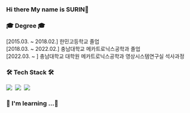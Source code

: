 ### Hi there My name is SURIN👋

<h3 >🎓 Degree 🎓 </h3>
<p>
  [2015.03. ~ 2018.02.] 한민고등학교 졸업
  <br>
  [2018.03. ~ 2022.02.] 충남대학교 메카트로닉스공학과 졸업
  <br>
  [2022.03. ~         ] 충남대학교 대학원 메카트로닉스공학과 영상시스템연구실 석사과정
</p>

<h3 >🛠 Tech Stack 🛠 </h3>
<p>
  <img src="https://img.shields.io/badge/Python-3766AB?style=flat-square&logo=Python&logoColor=white"/></a>&nbsp 
  <img src="https://img.shields.io/badge/C++-00599C?style=flat-square&logo=C%2B%2B&logoColor=white"/></a>&nbsp 
  <img src="https://img.shields.io/badge/C-A8B9CC?style=flat-square&logo=C&logoColor=white"/></a>&nbsp 
</p>

<h3 >🌱 I'm learning ...🌱</h3>
